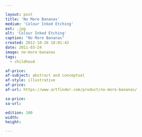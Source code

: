 ```yaml
---

layout: post
title: 'No More Bananas'
medium: 'Colour Inked Etching'
ext: .jpg
alt: 'Colour Inked Etching'
caption: "No More Bananas"
created: 2012-10-26 18:01:43
date: 2011-03-24
image: no-more-bananas
tags:
  - childhood

af-price:
af-subject: abstract and conceptual
af-style: illustrative
af-price:
af-url: https://www.artfinder.com/product/no-more-bananas/

sa-price:
sa-url:

edition: 100
width:
height:

---
```

